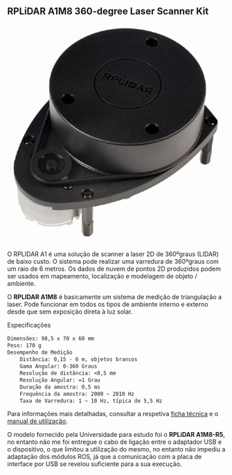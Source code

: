 ## RPLiDAR A1M8 360-degree Laser Scanner Kit

![laser-scanner](../imgs/RPLIDAR%20A1M8.jpg)

O RPLIDAR A1 é uma solução de scanner a laser 2D de 360ºgraus (LIDAR) de baixo custo. O sistema pode realizar uma varredura de 360ºgraus com um raio de 6 metros. Os dados de nuvem de pontos 2D produzidos podem ser usados em mapeamento, localização e modelagem de objeto / ambiente.

O __RPLIDAR A1M8__ é basicamente um sistema de medição de triangulação a laser. Pode funcionar em todos os tipos de ambiente interno e externo desde que sem exposição direta à luz solar.


 Especificações

    Dimensões: 98,5 x 70 x 60 mm
    Peso: 170 g
    Desempenho de Medição
        Distância: 0,15 - 6 m, objetos brancos
        Gama Angular: 0-360 Graus
        Resolução de distância: <0,5 mm
        Resolução Angular: =1 Grau
        Duração da amostra: 0,5 ms
        Frequência da amostra: 2000 ~ 2010 Hz
        Taxa de Varredura: 1 ~ 10 Hz, típica de 5,5 Hz

Para informações mais detalhadas, consultar a respetiva [ficha técnica](./LD108_SLAMTEC_rplidar_datasheet_A1M8_v2.4_en.pdf) e o [manual de utilização](./LM108_SLAMTEC_rplidarkit_usermaunal_A1M8_v1.0_en.pdf). 

O modelo fornecido pela Universidade para estudo foi o __RPLiDAR A1M8-R5__, no entanto não me foi entregue o cabo de ligação entre o adaptador USB e o dispositivo, o que limitou a utilização do mesmo, no entanto não impediu a adaptação dos módulos ROS, já que a comunicação com a placa de interface por USB se revelou suficiente para a sua execução.
